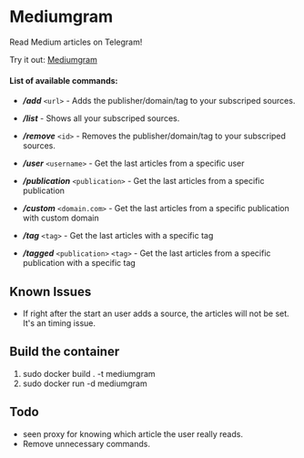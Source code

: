 # Mediumgram

Read Medium articles on Telegram!

Try it out: [Mediumgram](https://telegram.me/mediumgrambot)


#### List of available commands:


- ***/add*** `<url>` - Adds the publisher/domain/tag to your subscriped sources.

- ***/list*** - Shows all your subscriped sources.

- ***/remove*** `<id>` - Removes the publisher/domain/tag to your subscriped sources.
  
- ***/user*** `<username>` - Get the last articles from a specific user

- ***/publication*** `<publication>` - Get the last articles from a specific publication

- ***/custom*** `<domain.com>` - Get the last articles from a specific publication with custom domain

- ***/tag*** `<tag>` - Get the last articles with a specific tag

- ***/tagged*** `<publication>` `<tag>` - Get the last articles from a specific publication with a specific tag

## Known Issues
* If right after the start an user adds a source, the articles will not be set. It's an timing issue.


## Build the container
1. sudo docker build . -t mediumgram
2. sudo docker run -d mediumgram 

## Todo
* seen proxy for knowing which article the user really reads. 
* Remove unnecessary commands.